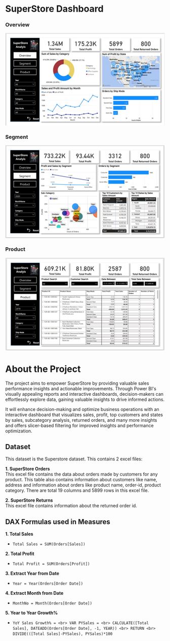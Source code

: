 # SuperStore Dashboard


### Overview
![](https://github.com/dikshabhati1/SuperStore-Dashboard-Power-BI/blob/main/Dashboard%20Images/Overview1.jpg)

### Segment
![](https://github.com/dikshabhati1/SuperStore-Dashboard-Power-BI/blob/main/Dashboard%20Images/Segment2.jpg)

### Product
![](https://github.com/dikshabhati1/SuperStore-Dashboard-Power-BI/blob/main/Dashboard%20Images/Product3.jpg)


# About the Project
The project aims to empower SuperStore by providing valuable sales performance insights and actionable improvements. Through Power BI's visually appealing reports and interactive dashboards, decision-makers can effortlessly explore data, gaining valuable insights to drive informed actions. <br>

It will enhance decision-making and optimize business operations with an interactive dashboard that visualizes sales, profit, top customers and states by sales, subcategory analysis, returned orders, and many more insights and offers slicer-based filtering for improved insights and performance optimization.

## Dataset
This dataset is the Superstore dataset. This contains 2 excel files:

**1. SuperStore Orders** <br>
This excel file contains the data about orders made by customers for any product. This table also contains information about customers like name, address and information about orders like product name, order-id, product category. There are total 19 columns and 5899 rows in this excel file.

**2. SuperStore Returns** <br>
 This excel file contains information about the returned order id.
 



## DAX Formulas used in Measures

**1. Total Sales**
* `Total Sales = SUM(Orders[Sales])`

**2. Total Profit**
* `Total Profit = SUM(Orders[Profit])`

**3. Extract Year from Date**
* `Year = Year(Orders[Order Date])`

**4. Extract Month from Date**
* `MonthNo = Month(Orders[Order Date])`

**5. Year to Year Growth%**

* `YoY Sales Growth% = <br>
VAR PYSales = <br>
    CALCULATE([Total Sales], DATEADD(Orders[Order Date], -1, YEAR)) <br>
RETURN <br>
    DIVIDE(([Total Sales]-PYSales), PYSales)*100`



